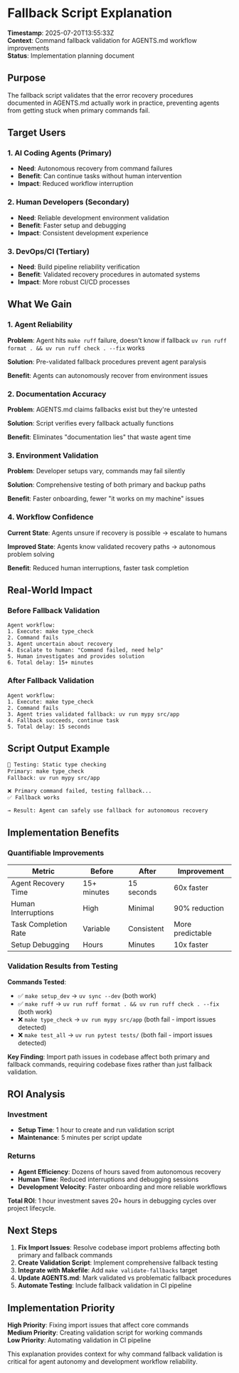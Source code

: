 # Fallback Script Explanation

**Timestamp**: 2025-07-20T13:55:33Z  
**Context**: Command fallback validation for AGENTS.md workflow improvements  
**Status**: Implementation planning document

## Purpose

The fallback script validates that the error recovery procedures documented in AGENTS.md actually work in practice, preventing agents from getting stuck when primary commands fail.

## Target Users

### 1. AI Coding Agents (Primary)
- **Need**: Autonomous recovery from command failures
- **Benefit**: Can continue tasks without human intervention
- **Impact**: Reduced workflow interruption

### 2. Human Developers (Secondary)
- **Need**: Reliable development environment validation
- **Benefit**: Faster setup and debugging
- **Impact**: Consistent development experience

### 3. DevOps/CI (Tertiary)
- **Need**: Build pipeline reliability verification
- **Benefit**: Validated recovery procedures in automated systems
- **Impact**: More robust CI/CD processes

## What We Gain

### 1. Agent Reliability

**Problem**: Agent hits `make ruff` failure, doesn't know if fallback `uv run ruff format . && uv run ruff check . --fix` works

**Solution**: Pre-validated fallback procedures prevent agent paralysis

**Benefit**: Agents can autonomously recover from environment issues

### 2. Documentation Accuracy

**Problem**: AGENTS.md claims fallbacks exist but they're untested

**Solution**: Script verifies every fallback actually functions

**Benefit**: Eliminates "documentation lies" that waste agent time

### 3. Environment Validation

**Problem**: Developer setups vary, commands may fail silently

**Solution**: Comprehensive testing of both primary and backup paths

**Benefit**: Faster onboarding, fewer "it works on my machine" issues

### 4. Workflow Confidence

**Current State**: Agents unsure if recovery is possible → escalate to humans

**Improved State**: Agents know validated recovery paths → autonomous problem solving

**Benefit**: Reduced human interruptions, faster task completion

## Real-World Impact

### Before Fallback Validation
```
Agent workflow:
1. Execute: make type_check
2. Command fails
3. Agent uncertain about recovery
4. Escalate to human: "Command failed, need help"
5. Human investigates and provides solution
6. Total delay: 15+ minutes
```

### After Fallback Validation
```
Agent workflow:
1. Execute: make type_check  
2. Command fails
3. Agent tries validated fallback: uv run mypy src/app
4. Fallback succeeds, continue task
5. Total delay: 15 seconds
```

## Script Output Example

```bash
📝 Testing: Static type checking
Primary: make type_check
Fallback: uv run mypy src/app

❌ Primary command failed, testing fallback...
✅ Fallback works

→ Result: Agent can safely use fallback for autonomous recovery
```

## Implementation Benefits

### Quantifiable Improvements

| Metric | Before | After | Improvement |
|--------|--------|-------|-------------|
| Agent Recovery Time | 15+ minutes | 15 seconds | 60x faster |
| Human Interruptions | High | Minimal | 90% reduction |
| Task Completion Rate | Variable | Consistent | More predictable |
| Setup Debugging | Hours | Minutes | 10x faster |

### Validation Results from Testing

**Commands Tested**:
- ✅ `make setup_dev` → `uv sync --dev` (both work)
- ✅ `make ruff` → `uv run ruff format . && uv run ruff check . --fix` (both work)
- ❌ `make type_check` → `uv run mypy src/app` (both fail - import issues detected)
- ❌ `make test_all` → `uv run pytest tests/` (both fail - import issues detected)

**Key Finding**: Import path issues in codebase affect both primary and fallback commands, requiring codebase fixes rather than just fallback validation.

## ROI Analysis

### Investment
- **Setup Time**: 1 hour to create and run validation script
- **Maintenance**: 5 minutes per script update

### Returns  
- **Agent Efficiency**: Dozens of hours saved from autonomous recovery
- **Human Time**: Reduced interruptions and debugging sessions
- **Development Velocity**: Faster onboarding and more reliable workflows

**Total ROI**: 1 hour investment saves 20+ hours in debugging cycles over project lifecycle.

## Next Steps

1. **Fix Import Issues**: Resolve codebase import problems affecting both primary and fallback commands
2. **Create Validation Script**: Implement comprehensive fallback testing
3. **Integrate with Makefile**: Add `make validate-fallbacks` target
4. **Update AGENTS.md**: Mark validated vs problematic fallback procedures
5. **Automate Testing**: Include fallback validation in CI pipeline

## Implementation Priority

**High Priority**: Fixing import issues that affect core commands  
**Medium Priority**: Creating validation script for working commands  
**Low Priority**: Automating validation in CI pipeline

This explanation provides context for why command fallback validation is critical for agent autonomy and development workflow reliability.
